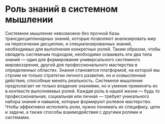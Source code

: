 # Роль знаний в системном мышлении

Системное мышление невозможно без прочной базы трансдисциплинарных знаний, которые позволяют анализировать мир на пересечении дисциплин, и специализированных знаний, необходимых для выполнения конкретных ролей. Таким образом, чтобы овладеть системным подходом, необходимо осваивать эти два типа знаний — один для формирования универсального системного мировоззрения, другой для профессионального мастерства в определенных областях. Знания становятся платформой, на которой мы строим не только стратегии личного развития, но и осмысленные действия, способные менять реальность.
Системное мышление предполагает не только владение знаниями, но и умение применять их в контексте выполняемых ролей. Каждая роль в нашей жизни — будь то профессиональная, социальная или личная — требует уникального набора знаний и навыков, которые формируют ролевое мастерство. Чтобы эффективно исполнять роли, нужно понимать их специфику, цели и задачи, а также способы взаимодействия с другими ролями и системами.
